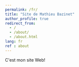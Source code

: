 ```yaml
---
permalink: /fr/
title: "Site de Mathieu Bazinet"
author_profile: true
redirect_from: 
  - /
  - /about/
  - /about.html
lang: fr
ref : about
---
```


C'est mon site Web!
